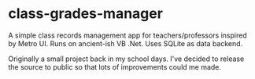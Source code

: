 # class-grades-manager

A simple class records management app for teachers/professors inspired by Metro UI. Runs on ancient-ish VB .Net. Uses SQLite as data backend.

Originally a small project back in my school days. I've decided to release the source to public so that lots of improvements could me made.
